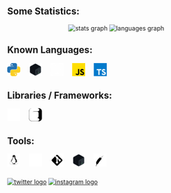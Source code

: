 ###
<h2>Some Statistics: </h2>
<div align="center">
  <img src="https://github-readme-stats.vercel.app/api?username=syltr1x&hide_title=false&hide_rank=false&show_icons=true&include_all_commits=true&count_private=true&disable_animations=false&theme=dracula&locale=en&hide_border=false" height="150" alt="stats graph"  />
  <img src="https://github-readme-stats.vercel.app/api/top-langs?username=syltr1x&locale=en&hide_title=false&layout=compact&card_width=320&langs_count=6&theme=dracula&hide_border=false" height="150" alt="languages graph"  />
</div>

###
<h2>Known Languages: </h2>
<div align="left">
  <img src="./python.svg" height="30" alt="python logo"  />
  <img width="12" />
  <img src="./bash.svg" height="30" alt="bash logo"  />
  <img width="12" />
  <img src="./rust.svg" height="30" alt="rust logo" />
  <img width="12" />
  <img src="./javascript.svg" height="30" alt="javascript logo"  />
  <img width="12" />
  <img src="./typescript.svg" height="30" alt="typescript logo"  />
  <img width="12" />
</div>

###
<h2>Libraries / Frameworks: </h2>
<div align="left">
  <img src="./tauri.svg" height="30" alt="tauri logo"  />
  <img width="12" />
  <img src="./ctk.svg" height="30" alt="tauri logo"  />
  <img width="12" />
</div>

###
<h2>Tools: </h2>
<div align="left">
  <img src="./linux.svg" height="30" alt="linux logo" title="Linux" />
  <img width="12" />
  <img src="./nvim.svg" height="30" alt="nvim logo" title="NeoVim" />
  <img width="12" />
  <img src="./git.svg" height="30" alt="git logo"  />
  <img width="12" />
  <img src="./bash.svg" height="30" alt="bash logo"  />
  <img width="12" />
  <img src="./apache.svg" height="30" alt="apache logo"  />
  <img width="12" />
</div>

###
<div align="left">
  <a href="https://www.twitter.com/syltr1x"><img src="https://img.shields.io/static/v1?message=Twitter&logo=X&label=&color=151515&logoColor=white&labelColor=&style=for-the-badge" height="35" alt="twitter logo"/></a>
  <a href="https://www.instagram.com/syltr1x"><img src="https://img.shields.io/static/v1?message=Instagram&logo=instagram&label=&color=e4405f&logoColor=white&labelColor=&style=for-the-badge" height="35" alt="instagram logo"/></a>
  <!-- <a href="https://www.buymeacoffee.com/syltr1x"><img src="https://img.shields.io/static/v1?message=Buy Me A Coffee&logo=buymeacoffee&label=&color=FFDD00&logoColor=black&labelColor=&style=for-the-badge" height="35" alt="buymeacoffee logo"/></a> -->
</div>
